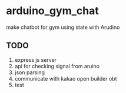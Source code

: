 # arduino_gym_chat
 make chatbot for gym using state with Arudino

## TODO 
 1. express js server
 2. api for checking signal from aruino
 3. json parsing
 4. communicate with kakao open builder obt
 5. test

